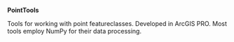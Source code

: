 **PointTools**

Tools for working with point featureclasses.  Developed in ArcGIS PRO.
Most tools employ NumPy for their data processing.
